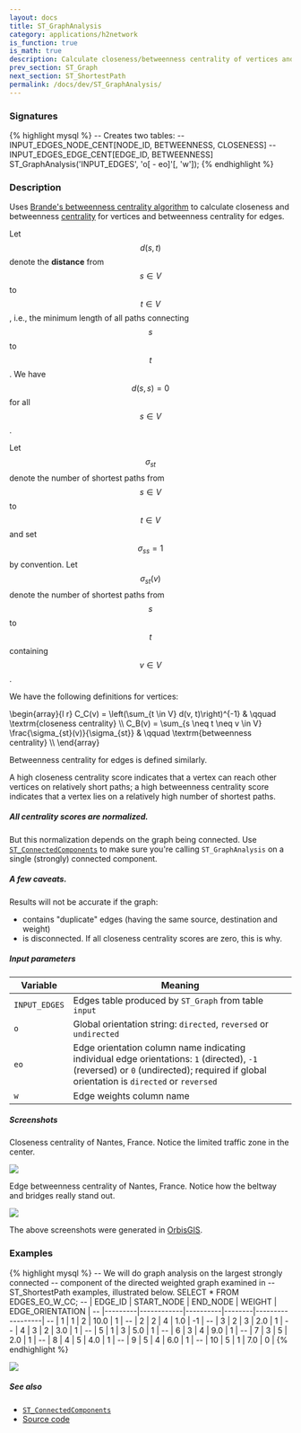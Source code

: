 ```yaml
---
layout: docs
title: ST_GraphAnalysis
category: applications/h2network
is_function: true
is_math: true
description: Calculate closeness/betweenness centrality of vertices and edges
prev_section: ST_Graph
next_section: ST_ShortestPath
permalink: /docs/dev/ST_GraphAnalysis/
---
```


### Signatures

{% highlight mysql %}
-- Creates two tables:
--     INPUT_EDGES_NODE_CENT[NODE_ID, BETWEENNESS, CLOSENESS]
--     INPUT_EDGES_EDGE_CENT[EDGE_ID, BETWEENNESS]
ST_GraphAnalysis('INPUT_EDGES', 'o[ - eo]'[, 'w']);
{% endhighlight %}

### Description

Uses [Brande's betweenness centrality algorithm][brandes] to
calculate closeness and betweenness [centrality][wiki] for vertices
and betweenness centrality for edges.

Let $$d(s, t)$$ denote the **distance** from $$s \in V$$ to $$t \in
V$$, i.e., the minimum length of all paths connecting $$s$$ to
$$t$$. We have $$d(s, s) = 0$$ for all $$s \in V$$.

Let $$\sigma_{st}$$ denote the number of shortest paths from $$s \in
V$$ to $$t \in V$$ and set $$\sigma_{ss}=1$$ by convention. Let
$$\sigma_{st}(v)$$ denote the number of shortest paths from $$s$$ to
$$t$$ containing $$v \in V$$.

We have the following definitions for vertices:
<div>
\begin{array}{l r}
    C_C(v) = \left(\sum_{t \in V} d(v, t)\right)^{-1}
    & \qquad \textrm{closeness centrality} \\
    C_B(v) = \sum_{s \neq t \neq v \in V} \frac{\sigma_{st}(v)}{\sigma_{st}}
    & \qquad \textrm{betweenness centrality} \\
\end{array}
</div>

Betweenness centrality for edges is defined similarly.

A high closeness centrality score indicates that a vertex can reach
other vertices on relatively short paths; a high betweenness
centrality score indicates that a vertex lies on a relatively high
number of shortest paths.

<div class="note">
  <h5>All centrality scores are normalized.</h5>
  <p>But this normalization depends on the graph being connected.
  Use <a
  href="../ST_ConnectedComponents"><code>ST_ConnectedComponents</code></a>
  to make sure you're calling <code>ST_GraphAnalysis</code> on a
  single (strongly) connected component.</p>
</div>

<div class="note warning">
  <h5>A few caveats.</h5>
  <p> Results will not be accurate if the graph:
  <ul>
  <li> contains "duplicate" edges (having the same source,
  destination and weight)
  </li>
  <li> is disconnected. If all closeness centrality scores are zero,
  this is why.
  </li>
  </ul>
  </p>
</div>

##### Input parameters

| Variable      | Meaning                                                                                                                                                                               |
|---------------|---------------------------------------------------------------------------------------------------------------------------------------------------------------------------------------|
| `INPUT_EDGES` | Edges table produced by `ST_Graph` from table `input`                                                                                                                                 |
| `o`           | Global orientation string: `directed`, `reversed` or `undirected`                                                                                                                     |
| `eo`          | Edge orientation column name indicating individual edge orientations: `1` (directed), `-1` (reversed) or `0` (undirected); required if global orientation is `directed` or `reversed` |
| `w`           | Edge weights column name                                                                                                                                                              |

##### Screenshots

Closeness centrality of Nantes, France. Notice the limited traffic
zone in the center.

<img class="displayed" src="../nantes-closeness-cropped.png">

Edge betweenness centrality of Nantes, France. Notice how the
beltway and bridges really stand out.

<img class="displayed" src="../nantes-betweenness-cropped.png">

The above screenshots were generated in [OrbisGIS][og].

### Examples

{% highlight mysql %}
-- We will do graph analysis on the largest strongly connected
-- component of the directed weighted graph examined in
-- ST_ShortestPath examples, illustrated below.
SELECT * FROM EDGES_EO_W_CC;
-- | EDGE_ID | START_NODE | END_NODE | WEIGHT | EDGE_ORIENTATION |
-- |---------|------------|----------|--------|------------------|
-- |       1 |          1 |        2 |   10.0 |                1 |
-- |       2 |          2 |        4 |    1.0 |               -1 |
-- |       3 |          2 |        3 |    2.0 |                1 |
-- |       4 |          3 |        2 |    3.0 |                1 |
-- |       5 |          1 |        3 |    5.0 |                1 |
-- |       6 |          3 |        4 |    9.0 |                1 |
-- |       7 |          3 |        5 |    2.0 |                1 |
-- |       8 |          4 |        5 |    4.0 |                1 |
-- |       9 |          5 |        4 |    6.0 |                1 |
-- |      10 |          5 |        1 |    7.0 |                0 |
{% endhighlight %}

<img class="displayed" src="../wdo-largest-scc.svg">

##### See also

* [`ST_ConnectedComponents`](../ST_ConnectedComponents)
* <a href="https://github.com/irstv/H2GIS/blob/master/h2network/src/main/java/org/h2gis/network/graph_creator/ST_GraphAnalysis.java" target="_blank">Source code</a>

[wiki]: http://en.wikipedia.org/wiki/Centrality
[brandes]: http://www.inf.uni-konstanz.de/algo/publications/b-fabc-01.pdf
[og]: http://www.orbisgis.org
